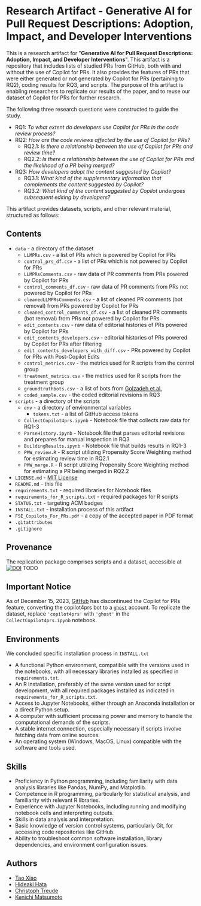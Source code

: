 # Research Artifact - Generative AI for Pull Request Descriptions: Adoption, Impact, and Developer Interventions

This is a research artifact for "**Generative AI for Pull Request Descriptions: Adoption, Impact, and Developer Interventions**". This artifact is a repository that includes lists of studied PRs from GitHub, both with and without the use of Copilot for PRs. It also provides the features of PRs that were either generated or not generated by Copilot for PRs (pertaining to RQ2), coding results for RQ3, and scripts. The purpose of this artifact is enabling researchers to replicate our results of the paper, and to reuse our dataset of Copilot for PRs for further research.

The following three research questions were constructed to guide the study.
* RQ1: *To what extent do developers use Copilot for PRs in the code review process?*
* RQ2: *How are the code reviews affected by the use of Copilot for PRs?*
    * RQ2.1: *Is there a relationship between the use of Copilot for PRs and review time?*
    * RQ2.2: *Is there a relationship between the use of Copilot for PRs and the likelihood of a PR being merged?*
* RQ3: *How developers adopt the content suggested by Copilot?*
    * RQ3.1: *What kind of the supplementary information that complements the content suggested by Copilot?*
    * RQ3.2: *What kind of the content suggested by Copilot undergoes subsequent editing by developers?*

This artifact provides datasets, scripts, and other relevant material, structured as follows:
## Contents
* `data` - a directory of the dataset
  * `LLMPRs.csv` - a list of PRs which is powered by Copilot for PRs
  * `control_prs_df.csv` - a list of PRs which is not powered by Copilot for PRs
  * `LLMPRsComments.csv` - raw data of PR comments from PRs powered by Copilot for PRs
  * `control_comments_df.csv` - raw data of PR comments from PRs not powered by Copilot for PRs
  * `cleanedLLMPRsComments.csv` - a list of cleaned PR comments (bot removal) from PRs powered by Copilot for PRs
  * `cleaned_control_comments_df.csv` - a list of cleaned PR comments (bot removal) from PRs not powered by Copilot for PRs
  * `edit_contents.csv` - raw data of editorial histories of PRs powered by Copilot for PRs
  * `edit_contents_developers.csv` - editorial histories of PRs powered by Copilot for PRs after filtering
  * `edit_contents_developers_with_diff.csv` - PRs powered by Copilot for PRs with Post-Copilot Edits
  * `control_metrics.csv` - the metrics used for R scripts from the control group
  * `treatment_metrics.csv` - the metrics used for R scripts from the treatment group
  * `groundtruthbots.csv` - a list of bots from [Golzadeh et al.](https://doi.org/10.1145/3528228.3528406)
  * `coded_sample.csv` - the coded editorial revisions in RQ3
* `scripts` - a directory of the scripts
  * `env` - a directory of environmental variables
    * `tokens.txt` - a list of GitHub access tokens
  * `CollectCopilot4prs.ipynb` - Notebook file that collects raw data for RQ1-3
  * `ParseHistory.ipynb` - Notebook file that parses editorial revisions and prepares for manual inspection in RQ3
  * `BuildingResults.ipynb` - Notebook file that builds results in RQ1-3
  * `PMW_review.R` - R script utilizing Propensity Score Weighting method for estimating review time in RQ2.1
  * `PMW_merge.R` - R script utilizing Propensity Score Weighting method for estimating a PR being merged in RQ2.2
* `LICENSE.md` - [MIT License](https://opensource.org/licenses/mit/)
* `README.md` - this file
* `requirements.txt` - required libraries for Notebook files
* `requirements_for_R_scripts.txt` - required packages for R scripts
* `STATUS.txt` - targeting ACM badges
* `INSTALL.txt` - installation process of this artifact
* `FSE_Copilots_For_PRs.pdf` - a copy of the accepted paper in PDF format
* `.gitattributes` 
* `.gitignore`


## Provenance
The replication package comprises scripts and a dataset, accessible at [![DOI](https://zenodo.org/badge/DOI/10.5281/zenodo.8387774.svg)](https://doi.org/10.5281/zenodo.8387774) TODO

## Important Notice
As of December 15, 2023, [GitHub](https://gist.github.com/idan/325676d192b32f169b032fde2d866c2c#github-next--technical-preview-sunsets) has discontinued the Copilot for PRs feature, converting the copilot4prs bot to a [`ghost`](https://github.com/ghost) account. To replicate the dataset, replace `'copilot4prs'` with `'ghost'` in the `CollectCopilot4prs.ipynb` notebook.

## Environments

We concluded specific installation process in `INSTALL.txt`
- A functional Python environment, compatible with the versions used in the notebooks, with all necessary libraries installed as specified in `requirements.txt`.
- An R installation, preferably of the same version used for script development, with all required packages installed as indicated in `requirements_for_R_scripts.txt`.
- Access to Jupyter Notebooks, either through an Anaconda installation or a direct Python setup.
- A computer with sufficient processing power and memory to handle the computational demands of the scripts.
- A stable internet connection, especially necessary if scripts involve fetching data from online sources.
- An operating system (Windows, MacOS, Linux) compatible with the software and tools used.

## Skills

- Proficiency in Python programming, including familiarity with data analysis libraries like Pandas, NumPy, and Matplotlib.
- Competence in R programming, particularly for statistical analysis, and familiarity with relevant R libraries.
- Experience with Jupyter Notebooks, including running and modifying notebook cells and interpreting outputs.
- Skills in data analysis and interpretation.
- Basic knowledge of version control systems, particularly Git, for accessing code repositories like GitHub.
- Ability to troubleshoot common software installation, library dependencies, and environment configuration issues.


## Authors
* [Tao Xiao](https://tao-xiao.github.io/)
* [Hideaki Hata](https://hideakihata.github.io/)
* [Christoph Treude](http://ctreude.ca/)
* [Kenichi Matsumoto](https://matsumotokenichi.github.io/)
